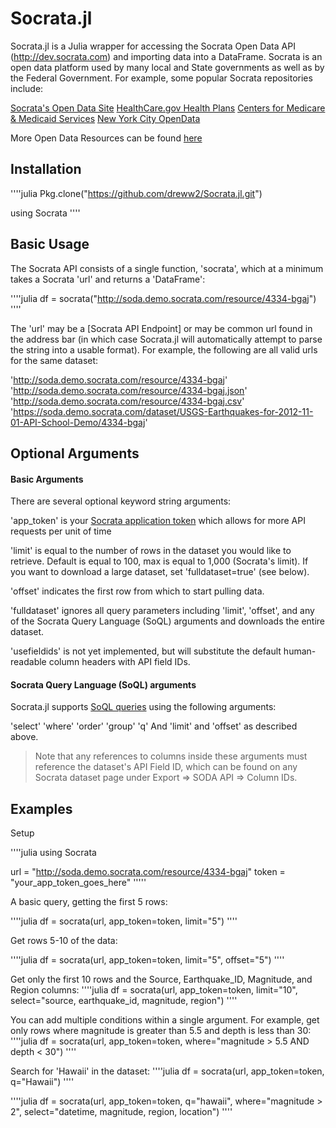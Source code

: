 # Socrata.jl

Socrata.jl is a Julia wrapper for accessing the Socrata Open Data API (http://dev.socrata.com) and importing data into a DataFrame.  Socrata is an open data platform used by many local and State governments as well as by the Federal Government.  For example, some popular Socrata repositories include:

[Socrata's Open Data Site](https://opendata.socrata.com)
[HealthCare.gov Health Plans](https://www.healthcare.gov/health-plan-information)
[Centers for Medicare & Medicaid Services](https://data.cms.gov)
[New York City OpenData](https://nycopendata.socrata.com)

More Open Data Resources can be found [here](http://www.socrata.com/resources/)

## Installation
''''julia
Pkg.clone("https://github.com/dreww2/Socrata.jl.git")

using Socrata
''''

## Basic Usage

The Socrata API consists of a single function, 'socrata', which at a minimum takes a Socrata 'url' and returns a 'DataFrame':

''''julia
df = socrata("http://soda.demo.socrata.com/resource/4334-bgaj")
''''

The 'url' may be a [Socrata API Endpoint] or may be common url found in the address bar (in which case Socrata.jl will automatically attempt to parse the string into a usable format).  For example, the following are all valid urls for the same dataset:

'http://soda.demo.socrata.com/resource/4334-bgaj'
'http://soda.demo.socrata.com/resource/4334-bgaj.json'
'http://soda.demo.socrata.com/resource/4334-bgaj.csv'
'https://soda.demo.socrata.com/dataset/USGS-Earthquakes-for-2012-11-01-API-School-Demo/4334-bgaj'

## Optional Arguments

#### Basic Arguments

There are several optional keyword string arguments:

'app_token' is your [Socrata application token](http://dev.socrata.com/docs/app-tokens.html) which allows for more API requests per unit of time

'limit' is equal to the number of rows in the dataset you would like to retrieve.  Default is equal to 100, max is equal to 1,000 (Socrata's limit).  If you want to download a large dataset, set 'fulldataset=true' (see below).

'offset' indicates the first row from which to start pulling data.

'fulldataset' ignores all query parameters including 'limit', 'offset', and any of the Socrata Query Language (SoQL) arguments and downloads the entire dataset.

'usefieldids' is not yet implemented, but will substitute the default human-readable column headers with API field IDs.

#### Socrata Query Language (SoQL) arguments

Socrata.jl supports [SoQL queries](http://dev.socrata.com/docs/queries.html) using the following arguments:

'select'
'where'
'order'
'group'
'q'
And 'limit' and 'offset' as described above.

> Note that any references to columns inside these arguments must reference the dataset's API Field ID, which can be found on any Socrata dataset page under Export => SODA API => Column IDs.

## Examples

Setup

''''julia
using Socrata

url = "http://soda.demo.socrata.com/resource/4334-bgaj"
token = "your_app_token_goes_here"
'''''

A basic query, getting the first 5 rows:

''''julia
df = socrata(url, app_token=token, limit="5")
''''

Get rows 5-10 of the data:

''''julia
df = socrata(url, app_token=token, limit="5", offset="5")
''''

Get only the first 10 rows and the Source, Earthquake_ID, Magnitude, and Region columns:
''''julia
df = socrata(url, app_token=token, limit="10", select="source, earthquake_id, magnitude, region")
''''

You can add multiple conditions within a single argument.  For example, get only rows where magnitude is greater than 5.5 and depth is less than 30:
''''julia
df = socrata(url, app_token=token, where="magnitude > 5.5 AND depth < 30")
''''

Search for 'Hawaii' in the dataset:
''''julia
df = socrata(url, app_token=token, q="Hawaii")
''''

''''julia
df = socrata(url, app_token=token, q="hawaii", where="magnitude > 2", select="datetime, magnitude, region, location")
''''
